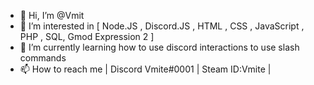 - 👋 Hi, I’m @Vmit
- 👀 I’m interested in [ Node.JS , Discord.JS , HTML , CSS , JavaScript , PHP , SQL, Gmod Expression 2 ]
- 🌱 I’m currently learning how to use discord interactions to use slash commands
- 📫 How to reach me | Discord Vmite#0001 | Steam ID:Vmite |

<!---
VmiteOCE/VmiteOCE is a ✨ special ✨ repository because its `README.md` (this file) appears on your GitHub profile.
You can click the Preview link to take a look at your changes.
--->

